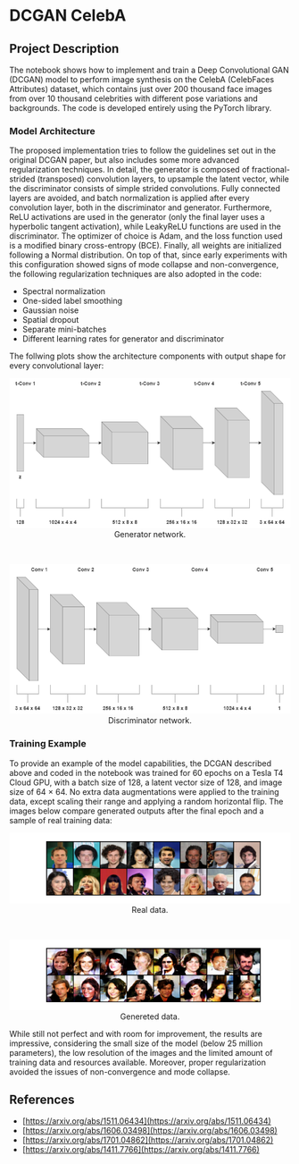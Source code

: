 # DCGAN CelebA

## Project Description
The notebook shows how to implement and train a Deep Convolutional GAN (DCGAN) model to perform image synthesis on the CelebA (CelebFaces Attributes) dataset, which contains just over 200 thousand face images from over 10 thousand celebrities with different pose variations and backgrounds. The code is developed entirely using the PyTorch library.

### Model Architecture
The proposed implementation tries to follow the guidelines set out in the original DCGAN paper, but also includes some more advanced regularization techniques. In detail, the generator is composed of fractional-strided (transposed) convolution layers, to upsample the latent vector, while the discriminator consists of simple strided convolutions. Fully connected layers are avoided, and batch normalization is applied after every convolution layer, both in the discriminator and generator. Furthermore, ReLU activations are used in the generator (only the final layer uses a hyperbolic tangent activation), while LeakyReLU functions are used in the discriminator. The optimizer of choice is Adam, and the loss function used is a modified binary cross-entropy (BCE). Finally, all weights are initialized following a Normal distribution.
On top of that, since early experiments with this configuration showed signs of mode collapse and non-convergence, the following regularization techniques are also adopted in the code:

- Spectral normalization
- One-sided label smoothing
- Gaussian noise
- Spatial dropout
- Separate mini-batches
- Different learning rates for generator and discriminator

The follwing plots show the architecture components with output shape for every convolutional layer:
<p align="center">
  <img src="images/gan2.png" alt="Generator", width="600">
  <br>Generator network.
</p><br>

<p align="center">
  <img src="images/gan1.png" alt="Discriminator", width="600">
  <br>Discriminator network.
</p>

### Training Example
To provide an example of the model capabilities, the DCGAN described above and coded in the notebook was trained for 60 epochs on a Tesla T4 Cloud GPU, with a batch size of 128, a latent vector size of 128, and image size of 64 × 64. No extra data augmentations were applied to the training data, except scaling their range and applying a random horizontal flip.
The images below compare generated outputs after the final epoch and a sample of real training data:
<p align="center">
  <img src="images/real.png" alt="training data", width="600">
  <br>Real data.
</p><br>

<p align="center">
  <img src="images/final.png" alt="generated data", width="600">
  <br>Genereted data.
</p>

While still not perfect and with room for improvement, the results are impressive, considering the small size of the model (below 25 million parameters), the low resolution of the images and the limited amount of training data and resources available. Moreover, proper regularization avoided the issues of non-convergence and mode collapse.

## References
- [https://arxiv.org/abs/1511.06434](https://arxiv.org/abs/1511.06434)
- [https://arxiv.org/abs/1606.03498](https://arxiv.org/abs/1606.03498)
- [https://arxiv.org/abs/1701.04862](https://arxiv.org/abs/1701.04862)
- [https://arxiv.org/abs/1411.7766](https://arxiv.org/abs/1411.7766)




